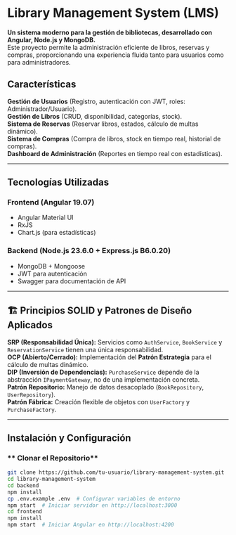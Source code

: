 # Library Management System (LMS)  

**Un sistema moderno para la gestión de bibliotecas, desarrollado con Angular, Node.js y MongoDB.**  
Este proyecto permite la administración eficiente de libros, reservas y compras, proporcionando una experiencia fluida tanto para usuarios como para administradores.  

## Características  
**Gestión de Usuarios** (Registro, autenticación con JWT, roles: Administrador/Usuario).  
**Gestión de Libros** (CRUD, disponibilidad, categorías, stock).  
**Sistema de Reservas** (Reservar libros, estados, cálculo de multas dinámico).  
**Sistema de Compras** (Compra de libros, stock en tiempo real, historial de compras).  
**Dashboard de Administración** (Reportes en tiempo real con estadísticas).  

---

## Tecnologías Utilizadas  

### **Frontend (Angular 19.07)**  
- Angular Material UI  
- RxJS  
- Chart.js (para estadísticas)  

### **Backend (Node.js 23.6.0 + Express.js B6.0.20)**  
- MongoDB + Mongoose  
- JWT para autenticación  
- Swagger para documentación de API  

---

## 🏗️ Principios SOLID y Patrones de Diseño Aplicados  

**SRP (Responsabilidad Única):** Servicios como `AuthService`, `BookService` y `ReservationService` tienen una única responsabilidad.  
**OCP (Abierto/Cerrado):** Implementación del **Patrón Estrategia** para el cálculo de multas dinámico.  
**DIP (Inversión de Dependencias):** `PurchaseService` depende de la abstracción `IPaymentGateway`, no de una implementación concreta.  
**Patrón Repositorio:** Manejo de datos desacoplado (`BookRepository`, `UserRepository`).  
**Patrón Fábrica:** Creación flexible de objetos con `UserFactory` y `PurchaseFactory`.  

---

## Instalación y Configuración  

### ** Clonar el Repositorio**  
```sh
git clone https://github.com/tu-usuario/library-management-system.git
cd library-management-system
cd backend
npm install
cp .env.example .env  # Configurar variables de entorno
npm start  # Iniciar servidor en http://localhost:3000
cd frontend
npm install
npm start  # Iniciar Angular en http://localhost:4200


